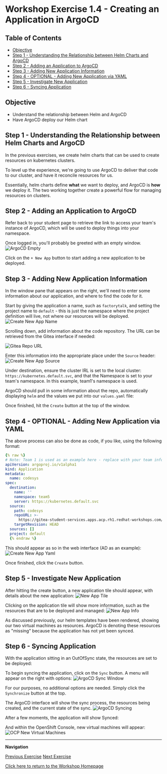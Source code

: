 # Workshop Exercise 1.4 - Creating an Application in ArgoCD

## Table of Contents

* [Objective](#objective)
* [Step 1 - Understanding the Relationship between Helm Charts and ArgoCD](#step-1---understanding-the-relationship-between-helm-charts-and-argocd)
* [Step 2 - Adding an Application to ArgoCD](#step-2---adding-an-application-to-argocd)
* [Step 3 - Adding New Application Information](#step-3---adding-new-application-information)
* [Step 4 - OPTIONAL - Adding New Application via YAML](#step-4---optional---adding-new-application-via-yaml)
* [Step 5 - Investigate New Application](#step-5---investigate-new-application)
* [Step 6 - Syncing Application](#step-6---syncing-application)

## Objective

* Understand the relationship between Helm and ArgoCD
* Have ArgoCD deploy our Helm chart

## Step 1 - Understanding the Relationship between Helm Charts and ArgoCD
In the previous exercises, we create helm charts that can be used to create resources on kubernetes clusters. 

To level up the experience, we're going to use ArgoCD to deliver that code to our cluster, and have it reconcile resources for us.

Essentially, helm charts define **what** we want to deploy, and ArgoCD is **how** we deploy it. The two working together create a powerful flow for managing resources on clusters.

## Step 2 - Adding an Application to ArgoCD
Refer back to your student page to retrieve the link to access your team's instance of ArgoCD, which will be used to deploy things into your namespace.

Once logged in, you'll probably be greeted with an empty window.
![ArgoCD Empty](../images/argocd-empty.png)

Click on the `+ New App` button to start adding a new application to be deployed.

## Step 3 - Adding New Application Information
In the window pane that appears on the right, we'll need to enter some information about our application, and where to find the code for it.

Start by giving the application a name, such as `factorytalk`, and setting the project name to `default` - this is just the namespace where the project definition will live, not where our resources will be deployed.
![Create New App Name](../images/createappname.png)

Scrolling down, add information about the code repository. The URL can be retrieved from the Gitea interface if needed:

![Gitea Repo URL](../images/gitea-repo-codesys-ide.png)

Enter this information into the appropriate place under the `Source` header:
![Create New App Source](../images/create-new-app-source.png)

Under destination, ensure the cluster IRL is set to the local cluster: `https://kubernetes.default.svc`, and that the Namespace is set to your team's namespace. In this example, team1's namespace is used.

ArgoCD should pull in some information about the repo, automatically displaying `helm` and the values we put into our `values.yaml` file:


Once finished, hit the `Create` button at the top of the window.

## Step 4 - OPTIONAL - Adding New Application via YAML
The above process can also be done as code, if you like, using the following format:
```yaml
{% raw %}
# Note: Team 1 is used as an example here - replace with your team information
apiVersion: argoproj.io/v1alpha1
kind: Application
metadata:
  name: codesys
spec:
  destination:
    name: ''
    namespace: team5
    server: https://kubernetes.default.svc
  source:
    path: codesys
    repoURL: >-
      https://gitea-student-services.apps.acp.rh1.redhat-workshops.com/rh1/team5-code.git
    targetRevision: HEAD
  sources: []
  project: default
  {% endraw %}
```

This should appear as so in the web interface (AD as an example):
![Create New App Yaml](../images/create-new-app-yaml.png)

Once finished, click the `Create` button.

## Step 5 - Investigate New Application
After hitting the create button, a new application tile should appear, with details about the new application:
![New App Tile](../images/new-app-tile-codesys.png)

Clicking on the application tile will show more information, such as the resources that are to be deployed and managed:
![New App Info](../images/looped-services.png)

As discussed previously, our helm templates have been rendered, showing our two virtual machines as resources. ArgoCD is denoting these resources as "missing" because the application has not yet been synced.

## Step 6 - Syncing Application
With the application sitting in an OutOfSync state, the resources are set to be deployed:


To begin syncing the application, click on the `Sync` button. A menu will appear on the right with options:
![ArgoCD Sync Window](../images/argocd-sync-window.png)

For our purposes, no additional options are needed. Simply click the `Synchronize` button at the top.

The ArgoCD interface will show the sync process, the resources being created, and the current state of the sync.
![ArgoCD Syncing](../images/looped-services.png)

After a few moments, the application will show Synced:


And within the OpenShift Console, new virtual machines will appear:
![OCP New Virtual Machines](../images/ocp-new-virtual-machine.png)

---
**Navigation**

[Previous Exercise](../1.1-initializing-chart/)  [Next Exercise](../1.3-adding-vm-templates/)

[Click here to return to the Workshop Homepage](../../README.md)
